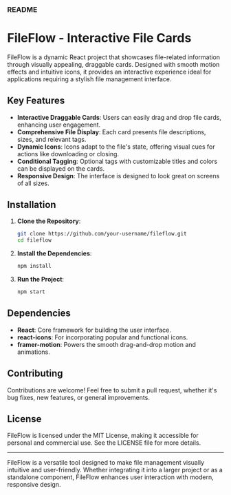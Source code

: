 
### README

# FileFlow - Interactive File Cards

FileFlow is a dynamic React project that showcases file-related information through visually appealing, draggable cards. Designed with smooth motion effects and intuitive icons, it provides an interactive experience ideal for applications requiring a stylish file management interface.

## Key Features

- **Interactive Draggable Cards**: Users can easily drag and drop file cards, enhancing user engagement.
- **Comprehensive File Display**: Each card presents file descriptions, sizes, and relevant tags.
- **Dynamic Icons**: Icons adapt to the file's state, offering visual cues for actions like downloading or closing.
- **Conditional Tagging**: Optional tags with customizable titles and colors can be displayed on the cards.
- **Responsive Design**: The interface is designed to look great on screens of all sizes.

## Installation

1. **Clone the Repository**:

    ```bash
    git clone https://github.com/your-username/fileflow.git
    cd fileflow
    ```

2. **Install the Dependencies**:

    ```bash
    npm install
    ```

3. **Run the Project**:

    ```bash
    npm start
    ```

## Dependencies

- **React**: Core framework for building the user interface.
- **react-icons**: For incorporating popular and functional icons.
- **framer-motion**: Powers the smooth drag-and-drop motion and animations.

## Contributing

Contributions are welcome! Feel free to submit a pull request, whether it's bug fixes, new features, or general improvements.

## License

FileFlow is licensed under the MIT License, making it accessible for personal and commercial use. See the LICENSE file for more details.

---

FileFlow is a versatile tool designed to make file management visually intuitive and user-friendly. Whether integrating it into a larger project or as a standalone component, FileFlow enhances user interaction with modern, responsive design.
